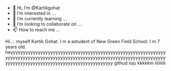 - 👋 Hi, I’m @Kartikgohat
- 👀 I’m interested in ...
- 🌱 I’m currently learning ...
- 💞️ I’m looking to collaborate on ...
- 📫 How to reach me ...

<!---
Kartikgohat/Kartikgohat is a ✨ special ✨ repository because its `README.md` (this file) appears on your GitHub profile.
You can click the Preview link to take a look at your changes.
--->
Hi.... myself Kartik Gohat.
I m a astudent of New Green Field School.
I m 7 years old.
heyyyyyyyyyyyyyyyyyyyyyyyyyyyyyyyyyyyyyyyyyyyyyyyyyyyyyyyyyyyyyyyyyyyyyyyyyyyyyyyyyyyyyyyyyyyyyyyyyyyyyyyyyyyyyyyyyyyyyyyyyyyyyyyyyyyyyyyyyyyyyyyyyyyyyyyyyyyyyyyyyyyyyyyyy githud
ioju kkkkkm iiiiiiiiii
